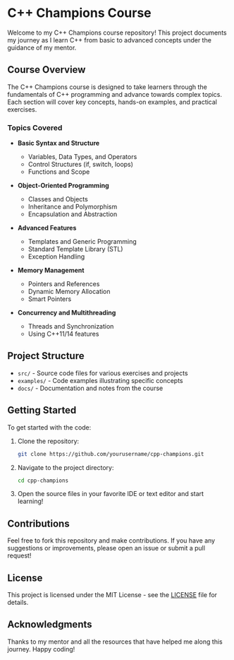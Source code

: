 # C++ Champions Course

Welcome to my C++ Champions course repository! This project documents my journey as I learn C++ from basic to advanced concepts under the guidance of my mentor. 

## Course Overview

The C++ Champions course is designed to take learners through the fundamentals of C++ programming and advance towards complex topics. Each section will cover key concepts, hands-on examples, and practical exercises.

### Topics Covered

- **Basic Syntax and Structure**
  - Variables, Data Types, and Operators
  - Control Structures (if, switch, loops)
  - Functions and Scope

- **Object-Oriented Programming**
  - Classes and Objects
  - Inheritance and Polymorphism
  - Encapsulation and Abstraction

- **Advanced Features**
  - Templates and Generic Programming
  - Standard Template Library (STL)
  - Exception Handling

- **Memory Management**
  - Pointers and References
  - Dynamic Memory Allocation
  - Smart Pointers

- **Concurrency and Multithreading**
  - Threads and Synchronization
  - Using C++11/14 features

## Project Structure

- `src/` - Source code files for various exercises and projects
- `examples/` - Code examples illustrating specific concepts
- `docs/` - Documentation and notes from the course

## Getting Started

To get started with the code:

1. Clone the repository:
   ```bash
   git clone https://github.com/yourusername/cpp-champions.git
   ```

2. Navigate to the project directory:
   ```bash
   cd cpp-champions
   ```

3. Open the source files in your favorite IDE or text editor and start learning!

## Contributions

Feel free to fork this repository and make contributions. If you have any suggestions or improvements, please open an issue or submit a pull request!

## License

This project is licensed under the MIT License - see the [LICENSE](LICENSE) file for details.

## Acknowledgments

Thanks to my mentor and all the resources that have helped me along this journey. Happy coding!

